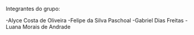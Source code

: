 Integrantes do grupo:

-Alyce Costa de Oliveira 
-Felipe da Silva Paschoal 
-Gabriel Dias Freitas 
-Luana Morais de Andrade

